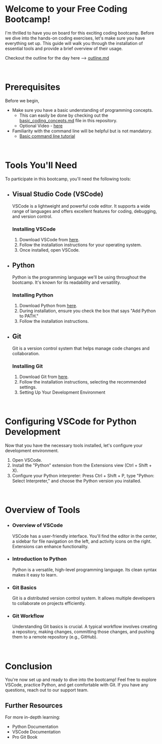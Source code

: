 # Welcome to your Free Coding Bootcamp!

I'm thrilled to have you on board for this exciting coding bootcamp. Before we dive into the hands-on coding exercises, let's make sure you have everything set up. This guide will walk you through the installation of essential tools and provide a brief overview of their usage.

Checkout the outline for the day here --> [outline.md](./outline.md)

<br>

# Prerequisites

Before we begin, 
- Make sure you have a basic understanding of programming concepts.  
  - This can easily be done by checking out the [basic_coding_concepts.md](basic_coding_concepts.md) file in this repository.  
  - Optional Video - [here](https://www.youtube.com/watch?v=-uleG_Vecis) 
- Familiarity with the command line will be helpful but is not mandatory.
  - [Basic command line tutorial](https://www.freecodecamp.org/news/command-line-commands-cli-tutorial/)



<br>

# Tools You'll Need

To participate in this bootcamp, you'll need the following tools:

- ## Visual Studio Code (VSCode)
    VSCode is a lightweight and powerful code editor. It supports a wide range of languages and offers excellent features for coding, debugging, and version control.

    ### Installing VSCode  
    1. Download VSCode from [here](https://code.visualstudio.com/download).  
    2. Follow the installation instructions for your operating system.  
    3. Once installed, open VSCode.  

- ## Python

    Python is the programming language we'll be using throughout the bootcamp. It's known for its readability and versatility.

    ### Installing Python
    1. Download Python from [here](https://www.python.org/downloads/).
    2. During installation, ensure you check the box that says "Add Python to PATH."
    3. Follow the installation instructions.

- ## Git
    Git is a version control system that helps manage code changes and collaboration.

    ### Installing Git
    1. Download Git from [here](https://git-scm.com/downloads).
    2. Follow the installation instructions, selecting the recommended settings.
    3. Setting Up Your Development Environment

<br>


# Configuring VSCode for Python Development

Now that you have the necessary tools installed, let's configure your development environment.

1. Open VSCode.  
2. Install the "Python" extension from the Extensions view (Ctrl + Shift + X).  
3. Configure your Python interpreter: Press Ctrl + Shift + P, type "Python: Select Interpreter," and choose the Python version you installed.  

<br>

# Overview of Tools


- ### Overview of VSCode
    VSCode has a user-friendly interface. You'll find the editor in the center, a sidebar for file navigation on the left, and activity icons on the right. Extensions can enhance functionality.

- ### Introduction to Python
    Python is a versatile, high-level programming language. Its clean syntax makes it easy to learn.

- ### Git Basics
    Git is a distributed version control system. It allows multiple developers to collaborate on projects efficiently.

- ### Git Workflow
    Understanding Git basics is crucial. A typical workflow involves creating a repository, making changes, committing those changes, and pushing them to a remote repository (e.g., GitHub).

<br>

# Conclusion
You're now set up and ready to dive into the bootcamp! Feel free to explore VSCode, practice Python, and get comfortable with Git. If you have any questions, reach out to our support team.

## Further Resources
For more in-depth learning:

- Python Documentation
- VSCode Documentation
- Pro Git Book
